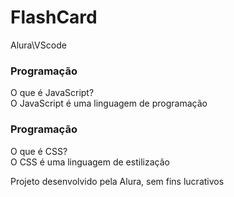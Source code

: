 # FlashCard
Alura\VScode



<!DOCTYPE html>
<html lang="pt-br">
<head>
    <meta charset="UTF-8">
    <meta name="viewport" content="width=device-width, initial-scale=1.0">
    <title>Flashcard</title>
</head>
<body>
    <main>
        <section id="container">
            <article class="cartao">
                <div class="cartao__conteudo">
                    <h3>Programação</h3>
                    <div class="cartao__conteudo__pergunta">
                        O que é JavaScript?
                    </div>
                    <div class="cartao__conteudo__resposta">
                        O JavaScript é uma linguagem de programação
                    </div>
                </div>
            </article>
            <article class="cartao">
                <div class="cartao__conteudo">
                    <h3>Programação</h3>
                    <div class="cartao__conteudo__pergunta">
                        O que é CSS?
                    </div>
                    <div class="cartao__conteudo__resposta">
                        O CSS é uma linguagem de estilização
                    </div>
                </div>
            </article>
        </section>
    </main>
    <footer>
        <p>Projeto desenvolvido pela Alura, sem fins lucrativos</p>
    </footer>
</body>
</html>
